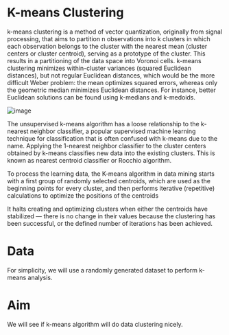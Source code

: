 # K-means Clustering

k-means clustering is a method of vector quantization, originally from signal processing, that aims to partition n observations into k clusters in which each observation belongs to the cluster with the nearest mean (cluster centers or cluster centroid), serving as a prototype of the cluster. This results in a partitioning of the data space into Voronoi cells. k-means clustering minimizes within-cluster variances (squared Euclidean distances), but not regular Euclidean distances, which would be the more difficult Weber problem: the mean optimizes squared errors, whereas only the geometric median minimizes Euclidean distances. For instance, better Euclidean solutions can be found using k-medians and k-medoids.

![image](https://user-images.githubusercontent.com/106775775/202862599-b5989cd2-18fc-4f46-b534-d558c2dc1058.png)

The unsupervised k-means algorithm has a loose relationship to the k-nearest neighbor classifier, a popular supervised machine learning technique for classification that is often confused with k-means due to the name. Applying the 1-nearest neighbor classifier to the cluster centers obtained by k-means classifies new data into the existing clusters. This is known as nearest centroid classifier or Rocchio algorithm.

To process the learning data, the K-means algorithm in data mining starts with a first group of randomly selected centroids, which are used as the beginning points for every cluster, and then performs iterative (repetitive) calculations to optimize the positions of the centroids

It halts creating and optimizing clusters when either the centroids have stabilized — there is no change in their values because the clustering has been successful, or the defined number of iterations has been achieved.

# Data

For simplicity, we will use a randomly generated dataset to perform k-means analysis.

# Aim

We will see if k-means algorithm will do data clustering nicely.
